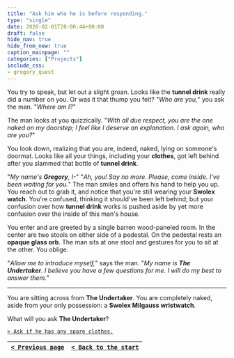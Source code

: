 ```yaml
---
title: "Ask him who he is before responding."
type: "single"
date: 2020-02-01T20:00:44+00:00
draft: false
hide_nav: true
hide_from_new: true
caption_mainpage: ""
categories: ["Projects"]
include_css:
- gregory_quest
---
```


You try to speak, but let out a slight groan. Looks like the **tunnel drink** really did a number on you. Or was it that thump you felt? "*Who are you,*" you ask the man. "*Where am I?*"

The man looks at you quizzically. "*With all due respect, you are the one naked on my doorstep; I feel like I deserve an explanation. I ask again, who are you?*"

You look down, realizing that you are, indeed, naked, lying on someone's doormat. Looks like all your things, including your **clothes**, got left behind after you slammed that bottle of **tunnel drink**.

"*My name's **Gregory**, I-*" "*Ah, you! Say no more. Please, come inside. I've been waiting for you.*" The man smiles and offers his hand to help you up. You reach out to grab it, and notice that you're still wearing your **Swolex watch**. You're confused, thinking it should've been left behind; but your confusion over how **tunnel drink** works is pushed aside by yet more confusion over the inside of this man's house.

You enter and are greeted by a single barren wood-paneled room. In the center are two stools on either side of a pedestal. On the pedestal rests an **opaque glass orb**. The man sits at one stool and gestures for you to sit at the other. You oblige.

"*Allow me to introduce myself,*" says the man. "*My name is **The Undertaker**. I believe you have a few questions for me. I will do my best to answer them.*"

---

You are sitting across from **The Undertaker**. You are completely naked, aside from your only possession: a **Swolex Milgauss wristwatch**.

What will you ask **The Undertaker**?

[``> Ask if he has any spare clothes.``](../49)

|[``< Previous page``](../47)|[``< Back to the start``](../)|
|---|---|